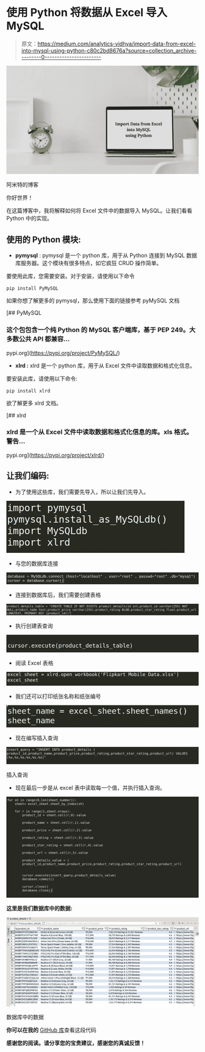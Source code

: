 # 使用 Python 将数据从 Excel 导入 MySQL

> 原文：<https://medium.com/analytics-vidhya/import-data-from-excel-into-mysql-using-python-c80c2bd8676a?source=collection_archive---------0----------------------->

![](img/4f7418eb8ca36564bc731e90001206d9.png)

阿米特的博客

你好世界！

在这篇博客中，我将解释如何将 Excel 文件中的数据导入 MySQL。让我们看看 Python 中的实现。

## **使用的 Python 模块:**

*   **pymysql** : pymysql 是一个 python 库，用于从 Python 连接到 MySQL 数据库服务器。这个模块有很多特点，如它疯狂 CRUD 操作简单。

要使用此库，您需要安装。对于安装，请使用以下命令

```
pip install PyMySQL
```

如果你想了解更多的 pymysql，那么使用下面的链接参考 pyMySQL 文档

[](https://pypi.org/project/PyMySQL/) [## PyMySQL

### 这个包包含一个纯 Python 的 MySQL 客户端库，基于 PEP 249。大多数公共 API 都兼容…

pypi.org](https://pypi.org/project/PyMySQL/) 

*   **xlrd :** xlrd 是一个 python 库，用于从 Excel 文件中读取数据和格式化信息。

要安装此库，请使用以下命令:

```
pip install xlrd
```

欲了解更多 xlrd 文档。

[](https://pypi.org/project/xlrd/) [## xlrd

### xlrd 是一个从 Excel 文件中读取数据和格式化信息的库。xls 格式。警告…

pypi.org](https://pypi.org/project/xlrd/) 

## 让我们编码:

*   为了使用这些库，我们需要先导入，所以让我们先导入。

![](img/b945f4f280a64472853c2be5460a7f65.png)

*   与您的数据库连接

![](img/bd4524570302d9b29c58bee47771a06a.png)

*   连接到数据库后，我们需要创建表格

![](img/a3a2f0b848fb00a528b88b0e443130fc.png)

*   执行创建表查询

![](img/cbb658ada10a619ad4bcd228f36a7398.png)

*   阅读 Excel 表格

![](img/b9182c835ed77cb93f93a72c945456ef.png)

*   我们还可以打印纸张名称和纸张编号

![](img/5a3bdd38d56c1e6c2d70b460c03bc59e.png)

*   现在编写插入查询

![](img/26b21bbe9e5f89eabd48dffad6b5716a.png)

插入查询

*   现在最后一步是从 excel 表中读取每一个值，并执行插入查询。

![](img/febd585d9ff95b21b87ddb6817de9def.png)

**这里是我们数据库中的数据:**

![](img/0012aa7ec68238cb990c49e9da70afd0.png)

数据库中的数据

**你可以在我的** [GitHub 库](https://github.com/commityourdream/Import-Data-from-Excel-into-MySQL)查看这段代码

**感谢您的阅读。请分享您的宝贵建议，感谢您的真诚反馈！**
